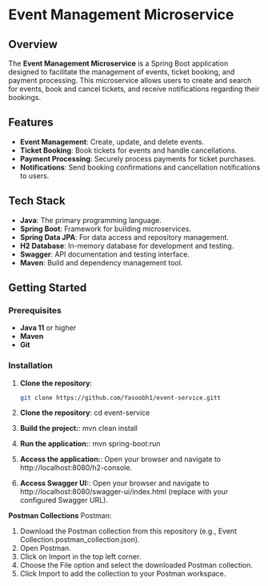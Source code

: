 # Event Management Microservice

## Overview

The **Event Management Microservice** is a Spring Boot application designed to facilitate the management of events, ticket booking, and payment processing. This microservice allows users to create and search for events, book and cancel tickets, and receive notifications regarding their bookings.

## Features

- **Event Management**: Create, update, and delete events.
- **Ticket Booking**: Book tickets for events and handle cancellations.
- **Payment Processing**: Securely process payments for ticket purchases.
- **Notifications**: Send booking confirmations and cancellation notifications to users.

## Tech Stack

- **Java**: The primary programming language.
- **Spring Boot**: Framework for building microservices.
- **Spring Data JPA**: For data access and repository management.
- **H2 Database**: In-memory database for development and testing.
- **Swagger**: API documentation and testing interface.
- **Maven**: Build and dependency management tool.

## Getting Started

### Prerequisites

- **Java 11** or higher
- **Maven**
- **Git**

### Installation

1. **Clone the repository**:

   ```bash
   git clone https://github.com/Yasoobh1/event-service.gitt

2. **Clone the repository**:
cd event-service

3. **Build the project:**:
mvn clean install

4. **Run the application:**:
mvn spring-boot:run

5. **Access the application:**:
Open your browser and navigate to http://localhost:8080/h2-console.


6. **Access Swagger UI:**:
Open your browser and navigate to http://localhost:8080/swagger-ui/index.html (replace with your configured Swagger URL).


**Postman Collections**
Postman:

1. Download the Postman collection from this repository (e.g., Event Collection.postman_collection.json).
2. Open Postman.
3. Click on Import in the top left corner.
4. Choose the File option and select the downloaded Postman collection.
5. Click Import to add the collection to your Postman workspace.

